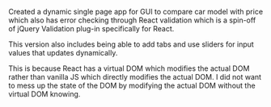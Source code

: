 Created a dynamic single page app for GUI to compare car model with price which also has error checking through React validation which is a spin-off of jQuery Validation plug-in specifically for React. 

This version also includes being able to add tabs and use sliders for input values that updates dynamically.

This is because React has a virtual DOM which modifies the actual DOM rather than vanilla JS which directly modifies the actual DOM. I did not want to mess up the state of the DOM by modifying the actual DOM without the virtual DOM knowing.

